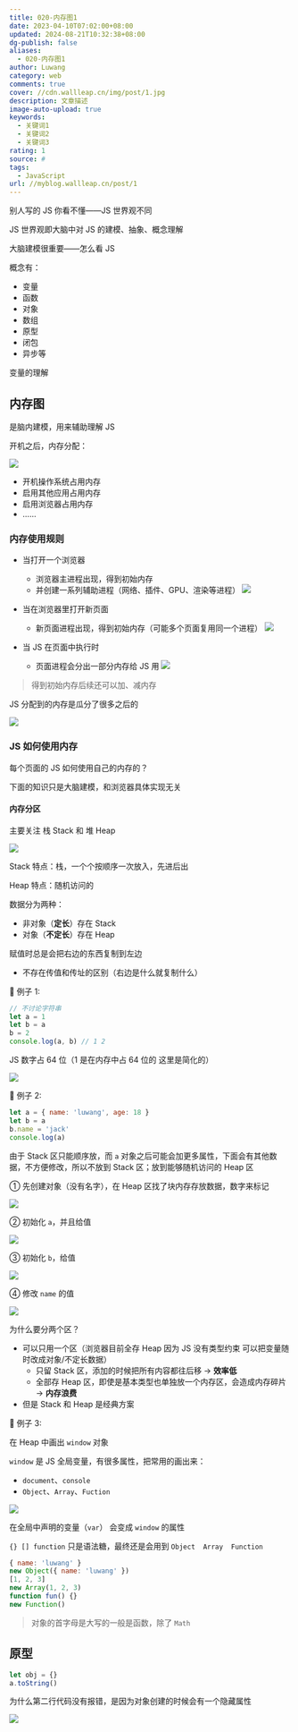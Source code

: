 ```yaml
---
title: 020-内存图1
date: 2023-04-10T07:02:00+08:00
updated: 2024-08-21T10:32:38+08:00
dg-publish: false
aliases:
  - 020-内存图1
author: Luwang
category: web
comments: true
cover: //cdn.wallleap.cn/img/post/1.jpg
description: 文章描述
image-auto-upload: true
keywords:
  - 关键词1
  - 关键词2
  - 关键词3
rating: 1
source: #
tags:
  - JavaScript
url: //myblog.wallleap.cn/post/1
---
```


别人写的 JS 你看不懂——JS 世界观不同

JS 世界观即大脑中对 JS 的建模、抽象、概念理解

大脑建模很重要——怎么看 JS

概念有：

- 变量
- 函数
- 对象
- 数组
- 原型
- 闭包
- 异步等

变量的理解

## 内存图

是脑内建模，用来辅助理解 JS

开机之后，内存分配：

![](https://cdn.wallleap.cn/img/pic/illustration/202304122145393.png)

- 开机操作系统占用内存
- 启用其他应用占用内存
- 启用浏览器占用内存
- ……

### 内存使用规则

- 当打开一个浏览器
	- 浏览器主进程出现，得到初始内存
	- 并创建一系列辅助进程（网络、插件、GPU、渲染等进程）
![](https://cdn.wallleap.cn/img/pic/illustration/202304122151094.png)

- 当在浏览器里打开新页面
	- 新页面进程出现，得到初始内存（可能多个页面复用同一个进程）
![](https://cdn.wallleap.cn/img/pic/illustration/202304122155221.png)

- 当 JS 在页面中执行时
	- 页面进程会分出一部分内存给 JS 用
![](https://cdn.wallleap.cn/img/pic/illustration/202304122159929.png)

> 得到初始内存后续还可以加、减内存

JS 分配到的内存是瓜分了很多之后的

![](https://cdn.wallleap.cn/img/pic/illustration/202304122200510.png)

### JS 如何使用内存

每个页面的 JS 如何使用自己的内存的？

下面的知识只是大脑建模，和浏览器具体实现无关

#### 内存分区

主要关注 栈 Stack 和 堆 Heap

![](https://cdn.wallleap.cn/img/pic/illustration/202304122216599.png)

Stack 特点：栈，一个个按顺序一次放入，先进后出

Heap 特点：随机访问的

数据分为两种：

- 非对象（**定长**）存在 Stack
- 对象（**不定长**）存在 Heap

赋值时总是会把右边的东西复制到左边

- 不存在传值和传址的区别（右边是什么就复制什么）

🌰 例子 1:

```js
// 不讨论字符串
let a = 1
let b = a
b = 2
console.log(a, b) // 1 2
```

JS 数字占 64 位（1 是在内存中占 64 位的 这里是简化的）

![](https://cdn.wallleap.cn/img/pic/illustration/202304122225344.png)

🌰 例子 2:

```js
let a = { name: 'luwang', age: 18 }
let b = a
b.name = 'jack'
console.log(a)
```

由于 Stack 区只能顺序放，而 `a` 对象之后可能会加更多属性，下面会有其他数据，不方便修改，所以不放到 Stack 区；放到能够随机访问的 Heap 区

➀ 先创建对象（没有名字），在 Heap 区找了块内存存放数据，数字来标记

![](https://cdn.wallleap.cn/img/pic/illustration/202304122232833.png)

➁ 初始化 `a`，并且给值

![](https://cdn.wallleap.cn/img/pic/illustration/202304122241532.png)

➂ 初始化 `b`，给值

![](https://cdn.wallleap.cn/img/pic/illustration/202304122242865.png)

➃ 修改 `name` 的值

![](https://cdn.wallleap.cn/img/pic/illustration/202304122244538.png)

为什么要分两个区？

- 可以只用一个区（浏览器目前全存 Heap 因为 JS 没有类型约束 可以把变量随时改成对象/不定长数据）
	- 只留 Stack 区，添加的时候把所有内容都往后移 → **效率低**
	 - 全部存 Heap 区，即使是基本类型也单独放一个内存区，会造成内存碎片 → **内存浪费**
- 但是 Stack 和 Heap 是经典方案

🌰 例子 3:

在 Heap 中画出 `window` 对象

`window` 是 JS 全局变量，有很多属性，把常用的画出来：

- `document`、`console`
- `Object`、`Array`、`Fuction`

![](https://cdn.wallleap.cn/img/pic/illustration/202304122319300.png)

在全局中声明的变量（`var`） 会变成 `window` 的属性

`{} [] function` 只是语法糖，最终还是会用到 `Object  Array  Function`

```js
{ name: 'luwang' }
new Object({ name: 'luwang' })
[1, 2, 3]
new Array(1, 2, 3)
function fun() {}
new Function()
```

> 对象的首字母是大写的一般是函数，除了 `Math`

## 原型

```js
let obj = {}
a.toString()
```

为什么第二行代码没有报错，是因为对象创建的时候会有一个隐藏属性

![](https://cdn.wallleap.cn/img/pic/illustration/202304122337756.png)
